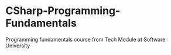 # CSharp-Programming-Fundamentals
Programming fundamentals course from Tech Module at Software University
